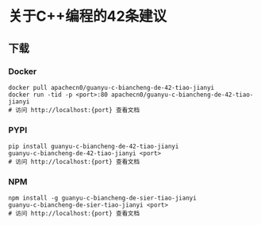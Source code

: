 # 关于C++编程的42条建议

## 下载

### Docker

```
docker pull apachecn0/guanyu-c-biancheng-de-42-tiao-jianyi
docker run -tid -p <port>:80 apachecn0/guanyu-c-biancheng-de-42-tiao-jianyi
# 访问 http://localhost:{port} 查看文档
```

### PYPI

```
pip install guanyu-c-biancheng-de-42-tiao-jianyi
guanyu-c-biancheng-de-42-tiao-jianyi <port>
# 访问 http://localhost:{port} 查看文档
```

### NPM

```
npm install -g guanyu-c-biancheng-de-sier-tiao-jianyi
guanyu-c-biancheng-de-sier-tiao-jianyi <port>
# 访问 http://localhost:{port} 查看文档
```